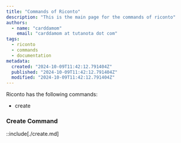 ```yaml
---
title: "Commands of Riconto"
description: "This is the main page for the commands of riconto"
authors:
  - name: "carddamom"
    email: "carddamom at tutanota dot com"
tags:
  - riconto
  - commands
  - documentation
metadata:
  created: "2024-10-09T11:42:12.791404Z"
  published: "2024-10-09T11:42:12.791404Z"
  modified: "2024-10-09T11:42:12.791404Z"
---
```


Riconto has the following commands:

- create

### Create Command ###

::include[./create.md]

